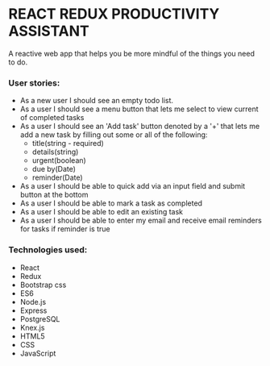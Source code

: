 # REACT REDUX PRODUCTIVITY ASSISTANT

A reactive web app that helps you be more mindful of the things you need to do.

### User stories:
* As a new user I should see an empty todo list.
* As a user I should see a menu button that lets me select to view current of completed tasks
* As a user I should see an 'Add task' button denoted by a '+' that lets me add a new task by filling out some or all of the following:
  * title(string - required)
  * details(string)
  * urgent(boolean)
  * due by(Date)
  * reminder(Date)
* As a user I should be able to quick add via an input field and submit button at the bottom
* As a user I should be able to mark a task as completed
* As a user I should be able to edit an existing task
* As a user I should be able to enter my email and receive email reminders for tasks if reminder is true

### Technologies used:
* React
* Redux
* Bootstrap css
* ES6
* Node.js
* Express
* PostgreSQL
* Knex.js
* HTML5
* CSS
* JavaScript
